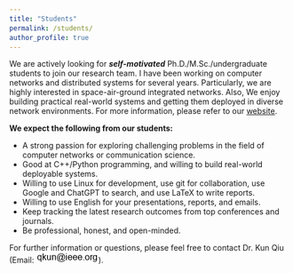 ```yaml
---
title: "Students"
permalink: /students/
author_profile: true
---
```


We are actively looking for **_self-motivated_** Ph.D./M.Sc./undergraduate students to join our research team. I have been working on computer networks and distributed systems for several years. Particularly, we are highly interested in space-air-ground integrated networks. Also, We enjoy building practical real-world systems and getting them deployed in diverse network environments. For more information, please refer to our [website](inc.fudan.edu.cn/incenglish/).

**We expect the following from our students:**
* A strong passion for exploring challenging problems in the field of computer networks or communication science.
* Good at C++/Python programming, and willing to build real-world deployable systems.
* Willing to use Linux for development, use git for collaboration, use Google and ChatGPT to search, and use LaTeX to write reports.
* Willing to use English for your presentations, reports, and emails.
* Keep tracking the latest research outcomes from top conferences and journals.
* Be professional, honest, and open-minded.

For further information or questions, please feel free to contact Dr. Kun Qiu (Email: ![Email](https://github.com/flyfox141/flyfox141.github.io/blob/master/images/email.png?raw=true)).
